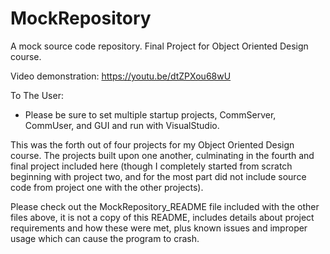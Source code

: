 # MockRepository

A mock source code repository.  Final Project for Object Oriented Design course.

Video demonstration: https://youtu.be/dtZPXou68wU

To The User:
- Please be sure to set multiple startup projects, CommServer, CommUser, and GUI and run with VisualStudio.

This was the forth out of four projects for my Object Oriented Design course.  The projects built upon one another, 
culminating in the fourth and final project included here (though I completely started from scratch beginning with 
project two, and for the most part did not include source code from project one with the other projects). 

Please check out the MockRepository_README file included with the other files above, it is not a copy of this README, 
includes details about project requirements and how these were met, plus known issues and improper usage which can 
cause the program to crash.
